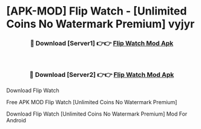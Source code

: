# [APK-MOD] Flip  Watch - [Unlimited Coins No Watermark Premium] vyjyr



<div align="center">
<h3>🔴 Download [Server1] 👉👉 <a href="https://momento.my/?title=Flip__Watch">Flip  Watch Mod Apk</a></h3><br>

<h3>🔴 Download [Server2] 👉👉 <a href="https://momento.my/?title=Flip__Watch">Flip  Watch Mod Apk</a></h3>
</div>



Download Flip  Watch 

Free APK MOD Flip  Watch [Unlimited Coins No Watermark Premium]

Download Flip  Watch [Unlimited Coins No Watermark Premium] Mod For Android
